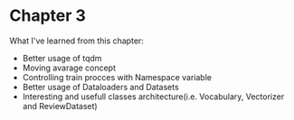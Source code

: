 # Chapter 3
What I've learned from this chapter:
* Better usage of tqdm
* Moving avarage concept
* Controlling train procces with Namespace variable
* Better usage of Dataloaders and Datasets
* Interesting and usefull classes architecture(i.e. Vocabulary, Vectorizer and ReviewDataset)